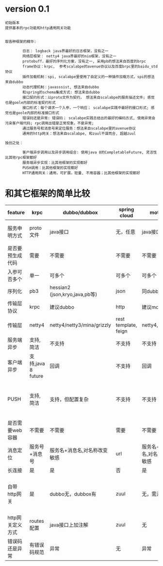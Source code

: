 
# version 0.1

    初始版本
    提供基本的rpc功能和http通用网关功能
    

    取各种框架的精华:

			日志： logback java界最好的日志框架，没有之一
			网络层框架： netty4 java界最好的nio框架，没有之一
			protobuff，最好的序列化方案，没有之一, 采用pb的想法来自百度的brpc
			frame协议：krpc,  参考scalabpe的avenue协议以及百度brpc里的baidu_std协议
			插件加载机制：spi, scalabpe里使用了自定义的一种插件加载方式，spi的想法来自dubbo
			动态代理机制：javasssist, 想法来自dubbo
			和spring的schema集成方式: 想法来自dubbo
			接口契约形式：以proto文件为契约， 想法来自scalabpe的服务描述文件; 感觉也是goole内部的标准契约形式
			接口形式：每个请求一个入参，一个响应； scalabpe实践中最好的接口形式; 感觉也是goole内部的标准接口形式
			错误码还是异常: 错误码； scalabpe实践总结出的最好的编码方式, 使用异常会污染客户端代码; rpc调用出错是正常现象，不是异常;
			通过服务号和消息号来定位服务：想法来自scalabpe里的avenue协议
			通用的http网关：想法来自scalabpe, 和zuul不谋而合, 超越zuul

    独创之处：
		  
			客户端异步调用以及异步调用组合: 使用java 8的CompletableFuture, 灵活性比其他rpc框架都好
			服务端异步实现：比其他框架的实现都好
			PUSH调用：比其他框架的实现都好
			HTTP通用网关：通用，可扩展，轻量, 不用容器；比其他框架的实现都好

# 和其它框架的简单比较

| feature | krpc | dubbo/dubbox |  spring cloud | motan | scalabpe | grpc | tars | venus  | 
| ------- | ---- | ------------ |  ------------ | ----- | -------- | ---- | ---- | ------ | 
| 服务申明方式 | proto文件 | java接口 | 无，任意 | java接口 | 泛化的服务描述文件 | proto文件 | idl文件 | java接口 |
| 是否要预生成代码  | 需要 | 不需要 | 不需要 | 不需要 | 不需要 | 需要 | 需要 | 不需要 |      
| 入参可否多个 | 单一 | 可多个 | 可多个 | 可多个 | 单一 | 单一 |  单一 | 可多个 |
| 序列化  | pb3  | hessian2 (json,kryo,java,pb等) | json | 同dubbo | tlv | pb3 | tlv | json,bson |
| 传输层协议  | krpc  | 建议dubbo | http | 建议motan2 | avenue | http2 | ? | venus |      
| 传输层  | netty4  | netty4/netty3/mina/grizzly | rest template, feign | netty4,netty3 | netty3 | netty4 | ? | 自研框架 |      
| 服务端异步  | 支持,简洁  | 不支持 | 不支持 | 不支持 | 全异步 | 不支持 | 不支持 | 不支持 |      
| 客户端异步  | 支持,java 8 future  | 回调 | 不支持 | 回调 | 全异步 | 回调 | 回调 | 回调 |      
| PUSH  | 支持,简洁 | 支持，但配置复杂 | 不支持 | 不支持 | 支持 | 支持，接口复杂 | 支持，但配置极复杂 | 不支持 |      
| 是否需要web容器  | 不需要 | 不需要 | 需要 | 不需要 | 不需要 | 不需要 | ? | 需要 |      
| 消息定位  | 服务号+消息号 | 服务名+消息名,对名称改变敏感 | url | 服务名+消息名,对名称改变敏感 | 服务号+消息号 | 服务名+消息名 | ? | 服务名+消息名 |      
| 长连接  | 是 | 是 | 否 | 是 | 是 | 是 | 是 | 是 |      
| 自带http网关  | 是 | dubbo无，dubbox有 | zuul | 无，需开发 | 是 | 否 | 否 | 支持http,需web容器，作为通用网关还不够 |      
| http网关定义方式  | routes配置 | java接口上加注解 | zuul | 无 | routes配置 | 无 | 无 | java接口上加注解 |      
| 错误码还是异常  | 有错误码规范 | 异常 | 无 | 异常 | 有错误码规范 | 无 | 无 | 异常 |      

